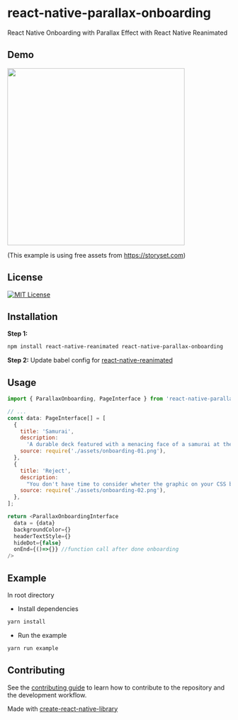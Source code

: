# react-native-parallax-onboarding

React Native Onboarding with Parallax Effect with React Native Reanimated
## Demo

<img src="https://github.com/Vn-ChemGio/react-native-parallax-onboarding/blob/master/demo/demo.gif" height="400" />

(This example is using free assets from https://storyset.com)

## License
[![MIT License](https://img.shields.io/badge/License-MIT-green.svg)](https://choosealicense.com/licenses/mit/)

## Installation
**Step 1:**
```sh
npm install react-native-reanimated react-native-parallax-onboarding
```

**Step 2:**
Update babel config for [react-native-reanimated](https://docs.swmansion.com/react-native-reanimated/docs/fundamentals/getting-started/#step-2-add-reanimateds-babel-plugin)
## Usage

```js
import { ParallaxOnboarding, PageInterface } from 'react-native-parallax-onboarding';

// ...
const data: PageInterface[] = [
  {
    title: 'Samurai',
    description:
      'A durable deck featured with a menacing face of a samurai at the center of the underside accompanied with a large red sun motif.',
    source: require('./assets/onboarding-01.png'),
  },
  {
    title: 'Reject',
    description:
      "You don't have time to consider wheter the graphic on your CSS board would be considered modernist.",
    source: require('./assets/onboarding-02.png'),
  },
];

return <ParallaxOnboardingInterface
  data = {data}
  backgroundColor={}
  headerTextStyle={}
  hideDot={false}
  onEnd={()=>{}} //function call after done onboarding
/>
```
## Example
In root directory
- Install dependencies
```sh
yarn install
```
- Run the example
```sh
yarn run example
```

## Contributing
See the [contributing guide](CONTRIBUTING.md) to learn how to contribute to the repository and the development workflow.

Made with [create-react-native-library](https://github.com/callstack/react-native-builder-bob)
